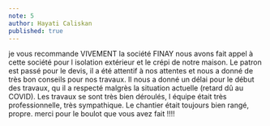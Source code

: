 ```yaml
---
note: 5
author: Hayati Caliskan
published: true
---
```

je vous recommande VIVEMENT la société FINAY
nous avons fait appel à cette société pour l isolation extérieur et le crépi de notre maison. Le patron est passé pour le devis, il a été attentif à nos attentes et nous a donné de très bon conseils pour nos travaux.
Il nous a donné un délai pour le début des travaux, qu il a respecté malgrès la situation actuelle  (retard dû au COVID).
Les travaux se sont très bien déroulés, l équipe était très professionnelle, très sympathique. Le chantier était toujours bien rangé, propre.
merci pour le boulot que vous avez fait !!!!
